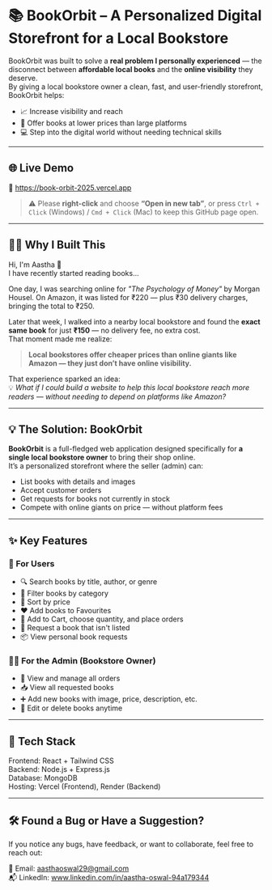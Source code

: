 # 📚 BookOrbit – A Personalized Digital Storefront for a Local Bookstore

BookOrbit was built to solve a **real problem I personally experienced** — the disconnect between **affordable local books** and the **online visibility** they deserve.  
By giving a local bookstore owner a clean, fast, and user-friendly storefront, BookOrbit helps:

- 📈 Increase visibility and reach  
- 🛒 Offer books at lower prices than large platforms  
- 💻 Step into the digital world without needing technical skills  

---

## 🌐 Live Demo

🔗 https://book-orbit-2025.vercel.app

> ⚠️ Please **right-click** and choose **“Open in new tab”**, or press `Ctrl + Click` (Windows) / `Cmd + Click` (Mac) to keep this GitHub page open.


---

## 🙋‍♀️ Why I Built This

Hi, I'm Aastha 👋  
I have recently started reading books...

One day, I was searching online for *"The Psychology of Money"* by Morgan Housel. On Amazon, it was listed for ₹220 — plus ₹30 delivery charges, bringing the total to ₹250.

Later that week, I walked into a nearby local bookstore and found the **exact same book** for just **₹150** — no delivery fee, no extra cost.  
That moment made me realize:  
> **Local bookstores offer cheaper prices than online giants like Amazon — they just don’t have online visibility.**

That experience sparked an idea:  
💡 *What if I could build a website to help this local bookstore reach more readers — without needing to depend on platforms like Amazon?*

---

## 💡 The Solution: BookOrbit

**BookOrbit** is a full-fledged web application designed specifically for **a single local bookstore owner** to bring their shop online.  
It’s a personalized storefront where the seller (admin) can:

- List books with details and images  
- Accept customer orders  
- Get requests for books not currently in stock  
- Compete with online giants on price — without platform fees  

---

## ✨ Key Features

### 👤 For Users

- 🔍 Search books by title, author, or genre  
- 🧭 Filter books by category  
- 💸 Sort by price  
- ❤️ Add books to Favourites  
- 🛒 Add to Cart, choose quantity, and place orders  
- 📩 Request a book that isn't listed  
- 📦 View personal book requests  

### 🧑‍💼 For the Admin (Bookstore Owner)

- 🧾 View and manage all orders  
- 📥 View all requested books  
- ➕ Add new books with image, price, description, etc.
- 📝 Edit or delete books anytime  

---

## 🔧 Tech Stack

Frontend: React + Tailwind CSS  
Backend: Node.js + Express.js  
Database: MongoDB  
Hosting: Vercel (Frontend), Render (Backend)

---

## 🛠️ Found a Bug or Have a Suggestion?

If you notice any bugs, have feedback, or want to collaborate, feel free to reach out:

📧 Email: aasthaoswal29@gmail.com  
📬 LinkedIn: www.linkedin.com/in/aastha-oswal-94a179344


